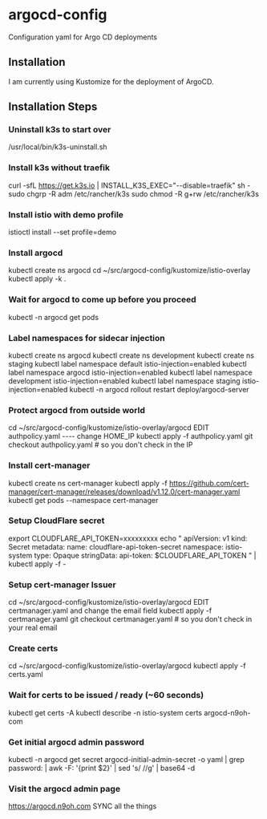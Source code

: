 # argocd-config

Configuration yaml for Argo CD deployments

## Installation

I am currently using Kustomize for the deployment of ArgoCD. 

## Installation Steps

### Uninstall k3s to start over
/usr/local/bin/k3s-uninstall.sh

### Install k3s without traefik
curl -sfL https://get.k3s.io | INSTALL_K3S_EXEC="--disable=traefik" sh -
sudo chgrp -R adm /etc/rancher/k3s
sudo chmod -R g+rw /etc/rancher/k3s

### Install istio with demo profile
istioctl install --set profile=demo

### Install argocd
kubectl create ns argocd
cd ~/src/argocd-config/kustomize/istio-overlay
kubectl apply -k .

### Wait for argocd to come up before you proceed
kubectl -n argocd get pods

### Label namespaces for sidecar injection
kubectl create ns argocd
kubectl create ns development
kubectl create ns staging
kubectl label namespace default istio-injection=enabled
kubectl label namespace argocd istio-injection=enabled
kubectl label namespace development istio-injection=enabled
kubectl label namespace staging istio-injection=enabled
kubectl -n argocd rollout restart deploy/argocd-server

### Protect argocd from outside world
cd ~/src/argocd-config/kustomize/istio-overlay/argocd
EDIT authpolicy.yaml ---- change HOME_IP
kubectl apply -f authpolicy.yaml
git checkout authpolicy.yaml   # so you don't check in the IP

### Install cert-manager
kubectl create ns cert-manager
kubectl apply -f https://github.com/cert-manager/cert-manager/releases/download/v1.12.0/cert-manager.yaml
kubectl get pods --namespace cert-manager

### Setup CloudFlare secret
export CLOUDFLARE_API_TOKEN=xxxxxxxxx
echo "
apiVersion: v1
kind: Secret
metadata:
  name: cloudflare-api-token-secret
  namespace: istio-system
type: Opaque
stringData:
  api-token: $CLOUDFLARE_API_TOKEN
" | kubectl apply -f -

### Setup cert-manager Issuer
cd ~/src/argocd-config/kustomize/istio-overlay/argocd
EDIT certmanager.yaml and change the email field
kubectl apply -f certmanager.yaml
git checkout certmanager.yaml  # so you don't check in your real email

### Create certs
cd ~/src/argocd-config/kustomize/istio-overlay/argocd
kubectl apply -f certs.yaml

### Wait for certs to be issued / ready (~60 seconds)
kubectl get certs -A
kubectl describe -n istio-system certs argocd-n9oh-com

### Get initial argocd admin password
kubectl -n argocd get secret argocd-initial-admin-secret -o yaml | grep password: | awk -F: '{print $2}' | sed 's/ //g' | base64 -d

### Visit the argocd admin page
https://argocd.n9oh.com
SYNC all the things

